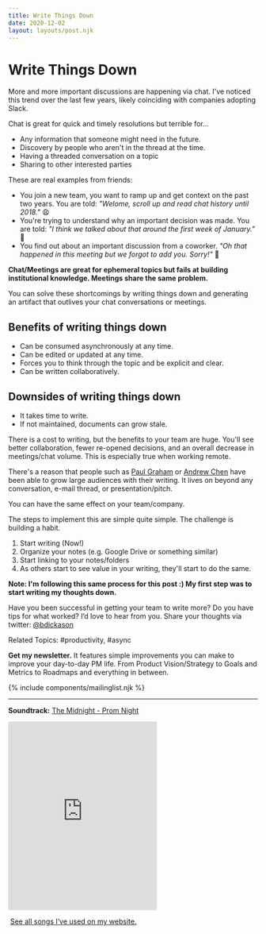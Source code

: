 ```yaml
---
title: Write Things Down
date: 2020-12-02
layout: layouts/post.njk
---
```


# Write Things Down

More and more important discussions are happening via chat. I've noticed this trend over the last few years, likely coinciding with companies adopting Slack. 

Chat is great for quick and timely resolutions but terrible for...
* Any information that someone might need in the future.
* Discovery by people who aren't in the thread at the time.
* Having a threaded conversation on a topic
* Sharing to other interested parties

These are real examples from friends:
* You join a new team, you want to ramp up and get context on the past two years. You are told: *"Welome, scroll up and read chat history until 2018."* 😩
* You're trying to understand why an important decision was made. You are told: *"I think we talked about that around the first week of January."* 🧐
* You find out about an important discussion from a coworker. *"Oh that happened in this meeting but we forgot to add you. Sorry!"* 😤

**Chat/Meetings are great for ephemeral topics but fails at building institutional knowledge. Meetings share the same problem.**

You can solve these shortcomings by writing things down and generating an artifact that outlives your chat conversations or meetings.

## Benefits of writing things down
* Can be consumed asynchronously at any time.
* Can be edited or updated at any time.
* Forces you to think through the topic and be explicit and clear.
* Can be written collaboratively.

## Downsides of writing things down
* It takes time to write.
* If not maintained, documents can grow stale.

There is a cost to writing, but the benefits to your team are huge. You'll see better collaboration, fewer re-opened decisions, and an overall decrease in meetings/chat volume. This is especially true when working remote.

There's a reason that people such as [Paul Graham](http://www.paulgraham.com/articles.html) or [Andrew Chen](https://andrewchen.co/) have been able to grow large audiences with their writing. It lives on beyond any conversation, e-mail thread, or presentation/pitch.

You can have the same effect on your team/company.

The steps to implement this are simple quite simple. The challenge is building a habit.

1. Start writing (Now!)
2. Organize your notes (e.g. Google Drive or something similar)
3. Start linking to your notes/folders
4. As others start to see value in your writing, they'll start to do the same.

**Note: I'm following this same process for this post :) My first step was to start writing my thoughts down.**

Have you been successful in getting your team to write more? Do you have tips for what worked? I’d love to hear from you. Share your thoughts via twitter: [@bdickason](http://twitter.com/bdickason)

Related Topics: #productivity, #async

<strong>Get my newsletter.</strong>  It features simple improvements you can make to improve your day-to-day PM life. From Product Vision/Strategy to Goals and Metrics to Roadmaps and everything in between.


{% include components/mailinglist.njk %}

* * *

**Soundtrack:** [The Midnight - Prom Night](https://www.youtube.com/watch?v=OeCPQBRpiHA)
<iframe src="https://open.spotify.com/embed/track/5pOuutOhdUKIR9eruBTLD4" width="300" height="380" frameborder="0" allowtransparency="true" allow="encrypted-media"></iframe>

<img id="spotify"> [See all songs I’ve used on my website.](https://open.spotify.com/playlist/1sjamnHIeKEKqkYVwFtXo9?si=NAShg2i5TzetT69GKQ9Irw)